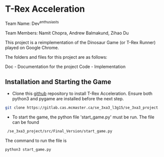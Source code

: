 # T-Rex Acceleration

Team Name: Dev<sup>enthusiasts</sup>

Team Members: Namit Chopra, Andrew Balmakund, Zihao Du


This project is a reimplementation of the Dinosaur Game (or T-Rex Runner) played on Google Chrome.

The folders and files for this project are as follows:

Doc - Documentation for the project
Code - Implementation

## Installation and Starting the Game
* Clone this [github](https://gitlab.cas.mcmaster.ca/se_3xa3_l3g15/se_3xa3_project.git) repository to install T-Rex Acceleration. Ensure both python3 and pygame are installed before the next step.

 ```bash
 git clone https://gitlab.cas.mcmaster.ca/se_3xa3_l3g15/se_3xa3_project.git
 ```

* To start the game, the python file 'start_game.py' must be run. The file can be found
```bash
 /se_3xa3_project/src/Final_Version/start_game.py
 ```

The command to run the file is 

 ```bash
 python3 start_game.py
 ```
